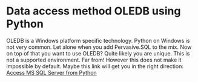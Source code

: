 # Data access method OLEDB using Python

OLEDB is a Windows platform specific technology.
Python on Windows is not very common. Let alone when you add Pervasive.SQL to the mix.
Now on top of that you want to use OLEDB?
Quite likely you are unique. This is not a supported environment. Far from!
However this does not make it impossible by default.
Maybe this link will get you in the right direction:
[Access MS SQL Server from Python](https://wiki.python.org/moin/SQL%20Server)


